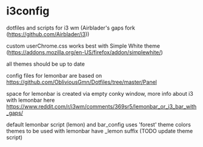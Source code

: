 # i3config
dotfiles and scripts for i3 wm (Airblader's gaps fork (https://github.com/Airblader/i3))

custom userChrome.css works best with Simple White theme (https://addons.mozilla.org/en-US/firefox/addon/simplewhite/)

all themes should be up to date

config files for lemonbar are based on https://github.com/ObliviousGmn/Dotfiles/tree/master/Panel

space for lemonbar is created via empty conky window, more info about i3 with lemonbar here https://www.reddit.com/r/i3wm/comments/369sr5/lemonbar_or_i3_bar_with_gaps/

default lemonbar script (lemon) and bar_config uses 'forest' theme colors
themes to be used with lemonbar have _lemon suffix (TODO update theme script)

